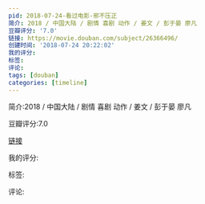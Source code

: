 ```yaml
---
pid: 2018-07-24-看过电影-邪不压正
简介: 2018 / 中国大陆 / 剧情 喜剧 动作 / 姜文 / 彭于晏 廖凡
豆瓣评分: '7.0'
链接: https://movie.douban.com/subject/26366496/
创建时间: '2018-07-24 20:22:02'
我的评分:
标签:
评论:
tags: [douban]
categories: [timeline]
---
```

简介:2018 / 中国大陆 / 剧情 喜剧 动作 / 姜文 / 彭于晏 廖凡

豆瓣评分:7.0

[链接](https://movie.douban.com/subject/26366496/)

我的评分:

标签:

评论:

